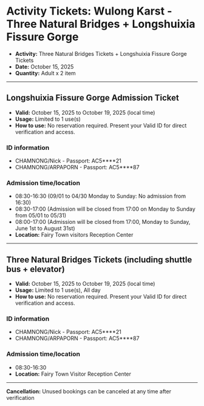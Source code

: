 # Activity Tickets: Wulong Karst - Three Natural Bridges + Longshuixia Fissure Gorge

- **Activity:** Three Natural Bridges Tickets + Longshuixia Fissure Gorge Tickets
- **Date:** October 15, 2025
- **Quantity:** Adult x 2 item

---

## Longshuixia Fissure Gorge Admission Ticket

- **Valid:** October 15, 2025 to October 19, 2025 (local time)
- **Usage:** Limited to 1 use(s)
- **How to use:** No reservation required. Present your Valid ID for direct verification and access.

### ID information
- CHAMNONG/Nick - Passport: AC5****21
- CHAMNONG/ARPAPORN - Passport: AC5****87

### Admission time/location
- 08:30-16:30 (09/01 to 04/30 Monday to Sunday: No admission from 16:30)
- 08:30-17:00 (Admission will be closed from 17:00 on Monday to Sunday from 05/01 to 05/31)
- 08:00-17:00 (Admission will be closed from 17:00, Monday to Sunday, June 1st to August 31st)
- **Location:** Fairy Town visitors Reception Center

---

## Three Natural Bridges Tickets (including shuttle bus + elevator)

- **Valid:** October 15, 2025 to October 19, 2025 (local time)
- **Usage:** Limited to 1 use(s), All day
- **How to use:** No reservation required. Present your Valid ID for direct verification and access.

### ID information
- CHAMNONG/Nick - Passport: AC5****21
- CHAMNONG/ARPAPORN - Passport: AC5****87

### Admission time/location
- 08:30-16:30
- **Location:** Fairy Town Visitor Reception Center

---

**Cancellation:** Unused bookings can be canceled at any time after verification
